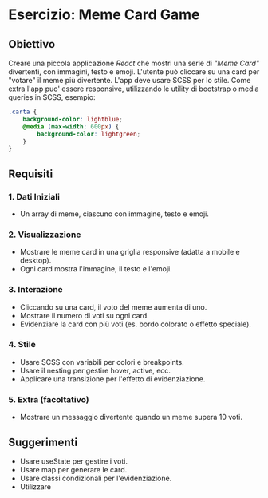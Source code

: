 # Esercizio: Meme Card Game

## Obiettivo
Creare una piccola applicazione _React_ che mostri una serie di *"Meme Card"* divertenti, con immagini, testo e emoji. L'utente può cliccare su una card per "votare" il meme più divertente. L'app deve usare SCSS per lo stile.
Come extra l'app puo' essere responsive, utilizzando le utility di bootstrap o media queries in SCSS, esempio:
```scss
.carta {
    background-color: lightblue;
    @media (max-width: 600px) {
        background-color: lightgreen;
    }
}
```

## Requisiti

### 1. Dati Iniziali
- Un array di meme, ciascuno con immagine, testo e emoji.

### 2. Visualizzazione
- Mostrare le meme card in una griglia responsive (adatta a mobile e desktop).
- Ogni card mostra l'immagine, il testo e l'emoji.

### 3. Interazione
- Cliccando su una card, il voto del meme aumenta di uno.
- Mostrare il numero di voti su ogni card.
- Evidenziare la card con più voti (es. bordo colorato o effetto speciale).

### 4. Stile
- Usare SCSS con variabili per colori e breakpoints.
- Usare il nesting per gestire hover, active, ecc.
- Applicare una transizione per l'effetto di evidenziazione.

### 5. Extra (facoltativo)
- Mostrare un messaggio divertente quando un meme supera 10 voti.

## Suggerimenti
- Usare useState per gestire i voti.
- Usare map per generare le card.
- Usare classi condizionali per l'evidenziazione.
- Utilizzare 
